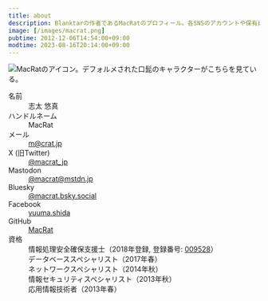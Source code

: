 ```yaml
---
title: about
description: Blanktarの作者であるMacRatのプロフィール。各SNSのアカウントや保有資格など。
image: [/images/macrat.png]
pubtime: 2012-12-06T14:54:00+09:00
modtime: 2023-08-16T20:14:00+09:00
---
```


<script type="application/ld+json">
{
  "@context": "https://schema.org",
  "@type": "ProfilePage",
  "dataCreated": "2012-12-06T14:54:00+09:00",
  "dataModified": "2023-08-16T20:14:00+09:00",
  "mainEntity": {
    "@type": "Person",
    "name": "志太 悠真",
    "alternateName": "MacRat",
    "image": "https://blanktar.jp/images/macrat.png",
    "sameAs": [
      "https://x.com/macrat_jp",
      "https://mstdn.jp/@macrat",
      "https://bsky.app/profile/macrat.bsky.social",
      "https://facebook.com/yuuma.shida",
      "https://github.com/macrat",
    ]
  }
}
</script>

![MacRatのアイコン。デフォルメされた口髭のキャラクターがこちらを見ている。](/images/macrat.png "128x128")

<dl aria-label="MacRatのプロフィール">
  <dt>名前</dt>
  <dd>志太 悠真</dd>

  <dt>ハンドルネーム</dt>
  <dd>MacRat</dd>

  <dt>メール</dt>
  <dd><a target="_blank" href="mailto:m@crat.jp" rel="noopener noreferrer">m@crat.jp</a></dd>

  <dt>X (旧Twitter)</dt>
  <dd><a target="_blank" href="https://x.com/macrat_jp" rel="noopener noreferrer">@macrat_jp</a></dd>

  <dt>Mastodon</dt>
  <dd><a target="_blank" href="https://mstdn.jp/@macrat" rel="noopener noreferrer">@macrat@mstdn.jp</a></dd>

  <dt>Bluesky</dt>
  <dd><a target="_blank" href="https://bsky.app/profile/macrat.bsky.social" rel="noopener noreferrer">@macrat.bsky.social</a></dd>

  <dt>Facebook</dt>
  <dd><a target="_blank" href="https://facebook.com/yuuma.shida" rel="noopener noreferrer">yuuma.shida</a></dd>

  <dt>GitHub</dt>
  <dd><a target="_blank" href="https://github.com/macrat" rel="noopener noreferrer">MacRat</a></dd>

  <dt>資格</dt>
  <dd>情報処理安全確保支援士（2018年登録, 登録番号: <a target="_blank" href="https://riss.ipa.go.jp/r?r=009528" rel="noopener noreferrer">009528</a>）</dd>
  <dd>データベーススペシャリスト（2017年春）</dd>
  <dd>ネットワークスペシャリスト（2014年秋）</dd>
  <dd>情報セキュリティスペシャリスト（2013年秋）</dd>
  <dd>応用情報技術者（2013年春）</dd>
</dl>
